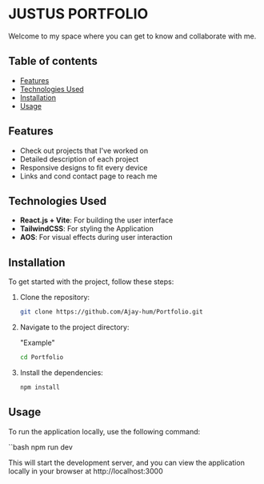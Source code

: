 # JUSTUS PORTFOLIO

Welcome to my space where you can get to know and collaborate with me.

## Table of contents

- [Features](#features)
- [Technologies Used](technologie-used)
- [Installation](#installation)
- [Usage](#usage)

## Features

- Check out projects that I've worked on
- Detailed description of each project
- Responsive designs to fit every device
- Links and cond contact page to reach me

## Technologies Used

- **React.js + Vite**: For building the user interface
- **TailwindCSS**: For styling the Application
- **AOS**: For visual effects during user interaction

## Installation

To get started with the project, follow these steps:

1. Clone the repository:

    ```bash
    git clone https://github.com/Ajay-hum/Portfolio.git

2. Navigate to the project directory:

    "Example"

    ```bash
    cd Portfolio

3. Install the dependencies:

    ```bash
    npm install

## Usage

To run the application locally, use the following command:

``bash
npm run dev

This will start the development server, and you can view the application locally in your browser at http://localhost:3000
